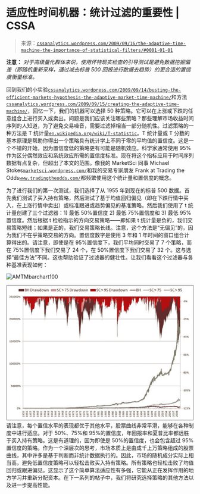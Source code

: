 <!--yml

分类：未分类

日期：2024-05-12 18:48:23

-->

# 适应性时间机器：统计过滤的重要性 | CSSA

> 来源：[`cssanalytics.wordpress.com/2009/09/16/the-adaptive-time-machine-the-importance-of-statistical-filters/#0001-01-01`](https://cssanalytics.wordpress.com/2009/09/16/the-adaptive-time-machine-the-importance-of-statistical-filters/#0001-01-01)

**注意：** *对于高级量化群体来说，使用怀特现实检查的引导测试是避免数据挖掘偏差（即随机重新采样，通过减去标普 500 回报进行数据去趋势）的更合适的置信度衡量标准。*

回到我们的小实验[`cssanalytics.wordpress.com/2009/09/14/busting-the-efficient-markets-hypothesis-the-adaptive-market-time-machine/`](https://cssanalytics.wordpress.com/2009/09/14/busting-the-efficient-markets-hypothesis-the-adaptive-market-time-machine/)和方法[`cssanalytics.wordpress.com/2009/09/15/creating-the-adaptive-time-machine/`](https://cssanalytics.wordpress.com/2009/09/15/creating-the-adaptive-time-machine/)，回忆一下，我们的机器可以选择 50 种策略。它可以在上涨或下跌的任意组合上进行买入或卖出。问题是我们应该关注哪些策略？那些理解市场收益时间序列的人知道，为了避免交易噪音，需要过滤掉相当一部分随机性。过滤策略的一种方法是 T 统计量[`en.wikipedia.org/wiki/T-statistic`](http://en.wikipedia.org/wiki/T-statistic)。T 统计量或 T 分数的基本原理是帮助你得出一个策略具有统计学上不同于零的平均值的置信度。这是一个不错的开始，因为置信度低的策略更有可能是随机效应。科学家通常使用 95%作为区分偶然效应和系统效应所需的置信度标准。现在将这个指标应用于时间序列数据有点复杂，但超出了本文的范围。像我的 MarketSci 同事 Michael Stokes[`marketsci.wordpress.com/`](http://marketsci.wordpress.com/)和我的交易专家朋友 Frank at Trading the Odds[`www.tradingtheodds.com/`](http://www.tradingtheodds.com/)都频繁使用这个统计量和置信度的概念。

为了进行我们的第一次测试，我们选择了从 1955 年到现在的标普 500 数据。首先我们测试了买入持有策略，然后测试了基于均值回归偏见（即在下跌行情中买入，在上涨行情中卖出）或标准跟进或趋势偏见的基准策略。然后我们使用了 t 统计量创建了三个过滤器：1) 最低 50%置信度 2) 最低 75%置信度和 3) 最低 95%置信度。然后根据 t 检验指示的方向交易策略——即如果 t 统计量是负的，我们交易策略短线；如果是正的，我们交易策略长线。注意，这个方法是“无偏见”的，因为我们不在乎策略交易的方向。置信度数字是使用 3 年和 1 年时间的窗口组合计算得出的。请注意，即使是在 95%置信度下，我们平均同时交易了 7 个策略，而在 75%置信度下我们交易了 24 个，在 50%置信度下我们交易了 32 个。这与选择“最佳方法”不同。这也帮助验证了过滤器的健壮性。让我们看看这个过滤器与各种基准表现如何：

![AMTMbarchart100](https://cssanalytics.wordpress.com/2009/09/16/the-adaptive-time-machine-the-importance-of-statistical-filters/amtmbarchart100-2/)

![PerformanceChart101](img/ffae048a27ae65a2db9519b077a99502.png "PerformanceChart101")请注意，每个置信水平的表现都优于其他水平，股票曲线非常平滑，能够在各种制度中进行适应。对于 50%、75%和 95%的置信度，年回报率和夏普比率都远胜于买入持有策略。这是有道理的，因为即使是 50%的置信度，也会包含超过 95%置信度的策略。作为一个深层次的思考，市场本质上是由成千上万策略组成的股票曲线，其中许多是基于判断而非统计数据执行的。因此，市场的随机成分实际上相当高，避免低置信度策略可以轻松击败买入持有策略。所有策略也轻松击败了均值回归或跟进偏见。这显示了这个简单算法适应性有多强，它能从正在发挥作用的地方学习并重新分配资本。在下一系列的帖子中，我们将研究选择策略的其他方法以及进一步提高性能。
